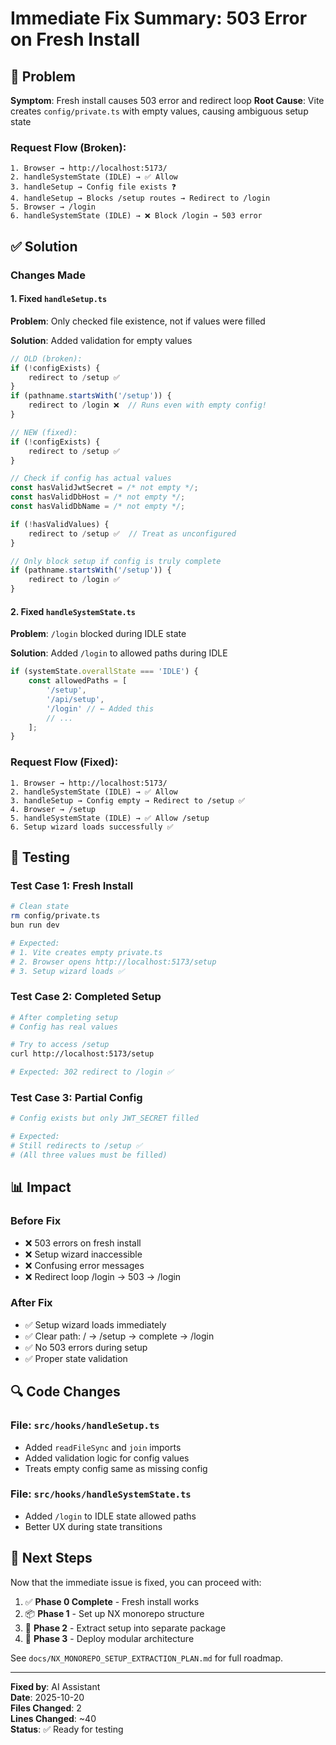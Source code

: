 # Immediate Fix Summary: 503 Error on Fresh Install

## 🐛 Problem

**Symptom**: Fresh install causes 503 error and redirect loop
**Root Cause**: Vite creates `config/private.ts` with empty values, causing ambiguous setup state

### Request Flow (Broken):

```
1. Browser → http://localhost:5173/
2. handleSystemState (IDLE) → ✅ Allow
3. handleSetup → Config file exists ❓
4. handleSetup → Blocks /setup routes → Redirect to /login
5. Browser → /login
6. handleSystemState (IDLE) → ❌ Block /login → 503 error
```

## ✅ Solution

### Changes Made

#### 1. Fixed `handleSetup.ts`

**Problem**: Only checked file existence, not if values were filled

**Solution**: Added validation for empty values

```typescript
// OLD (broken):
if (!configExists) {
    redirect to /setup ✅
}
if (pathname.startsWith('/setup')) {
    redirect to /login ❌  // Runs even with empty config!
}

// NEW (fixed):
if (!configExists) {
    redirect to /setup ✅
}

// Check if config has actual values
const hasValidJwtSecret = /* not empty */;
const hasValidDbHost = /* not empty */;
const hasValidDbName = /* not empty */;

if (!hasValidValues) {
    redirect to /setup ✅  // Treat as unconfigured
}

// Only block setup if config is truly complete
if (pathname.startsWith('/setup')) {
    redirect to /login ✅
}
```

#### 2. Fixed `handleSystemState.ts`

**Problem**: `/login` blocked during IDLE state

**Solution**: Added `/login` to allowed paths during IDLE

```typescript
if (systemState.overallState === 'IDLE') {
	const allowedPaths = [
		'/setup',
		'/api/setup',
		'/login' // ← Added this
		// ...
	];
}
```

### Request Flow (Fixed):

```
1. Browser → http://localhost:5173/
2. handleSystemState (IDLE) → ✅ Allow
3. handleSetup → Config empty → Redirect to /setup ✅
4. Browser → /setup
5. handleSystemState (IDLE) → ✅ Allow /setup
6. Setup wizard loads successfully ✅
```

## 🧪 Testing

### Test Case 1: Fresh Install

```bash
# Clean state
rm config/private.ts
bun run dev

# Expected:
# 1. Vite creates empty private.ts
# 2. Browser opens http://localhost:5173/setup
# 3. Setup wizard loads ✅
```

### Test Case 2: Completed Setup

```bash
# After completing setup
# Config has real values

# Try to access /setup
curl http://localhost:5173/setup

# Expected: 302 redirect to /login ✅
```

### Test Case 3: Partial Config

```bash
# Config exists but only JWT_SECRET filled

# Expected:
# Still redirects to /setup ✅
# (All three values must be filled)
```

## 📊 Impact

### Before Fix

- ❌ 503 errors on fresh install
- ❌ Setup wizard inaccessible
- ❌ Confusing error messages
- ❌ Redirect loop /login → 503 → /login

### After Fix

- ✅ Setup wizard loads immediately
- ✅ Clear path: / → /setup → complete → /login
- ✅ No 503 errors during setup
- ✅ Proper state validation

## 🔍 Code Changes

### File: `src/hooks/handleSetup.ts`

- Added `readFileSync` and `join` imports
- Added validation logic for config values
- Treats empty config same as missing config

### File: `src/hooks/handleSystemState.ts`

- Added `/login` to IDLE state allowed paths
- Better UX during state transitions

## 🎯 Next Steps

Now that the immediate issue is fixed, you can proceed with:

1. ✅ **Phase 0 Complete** - Fresh install works
2. 📦 **Phase 1** - Set up NX monorepo structure
3. 🔧 **Phase 2** - Extract setup into separate package
4. 🚀 **Phase 3** - Deploy modular architecture

See `docs/NX_MONOREPO_SETUP_EXTRACTION_PLAN.md` for full roadmap.

---

**Fixed by**: AI Assistant  
**Date**: 2025-10-20  
**Files Changed**: 2  
**Lines Changed**: ~40  
**Status**: ✅ Ready for testing
